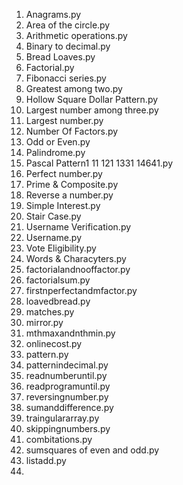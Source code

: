 1. Anagrams.py
2. Area of the circle.py
3. Arithmetic operations.py
4. Binary to decimal.py
5. Bread Loaves.py
6. Factorial.py
7. Fibonacci series.py
8. Greatest among two.py
9. Hollow Square Dollar Pattern.py
10. Largest number among three.py
11. Largest number.py
12. Number Of Factors.py
13. Odd or Even.py
14. Palindrome.py
15. Pascal Pattern1 11 121 1331 14641.py
16. Perfect number.py
17. Prime & Composite.py
18. Reverse a number.py
19. Simple Interest.py
20. Stair Case.py
21. Username Verification.py
22. Username.py
23. Vote Eligibility.py
24. Words & Characyters.py
25. factorialandnooffactor.py
26. factorialsum.py
27. firstnperfectandmfactor.py
28. loavedbread.py
29. matches.py
30. mirror.py
31. mthmaxandnthmin.py
32. onlinecost.py
33. pattern.py
34. patternindecimal.py
35. readnumberuntil.py
36. readprogramuntil.py
37. reversingnumber.py
38. sumanddifference.py
39. traingulararray.py
40. skippingnumbers.py
41. combitations.py
42. sumsquares of even and odd.py
43. listadd.py
44. 
